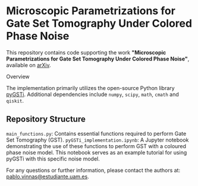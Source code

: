 # Microscopic Parametrizations for Gate Set Tomography Under Colored Phase Noise

This repository contains code supporting the work **"Microscopic Parametrizations for Gate Set Tomography Under Colored Phase Noise"**, available on [arXiv](http://arxiv.org/update.this).

Overview

The implementation primarily utilizes the open-source Python library [pyGSTi](https://www.pygsti.info). Additional dependencies include `numpy`, `scipy`, `math`, `cmath` and `qiskit`.

## Repository Structure

`main_functions.py`: Contains essential functions required to perform Gate Set Tomography (GST).
`pyGSTi_implementation.ipynb`: A Jupyter notebook demonstrating the use of these functions to perform GST with a coloured phase noise model. This notebook serves as an example tutorial for using pyGSTi with this specific noise model.

For any questions or further information, please contact the authors at:  [pablo.vinnas@estudiante.uam.es](mailto:pablo.vinnas@estudiante.uam.es).


